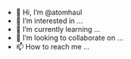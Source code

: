 - 👋 Hi, I’m @atomhaul
- 👀 I’m interested in ...
- 🌱 I’m currently learning ...
- 💞️ I’m looking to collaborate on ...
- 📫 How to reach me ...

<!---
atomhaul/atomhaul is a ✨ special ✨ repository because its `README.md` (this file) appears on your GitHub profile.
You can click the Preview link to take a look at your changes.
--->
